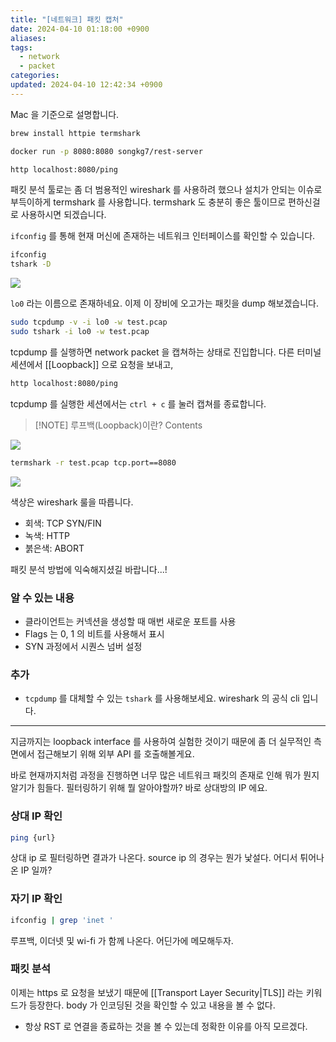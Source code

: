 ```yaml
---
title: "[네트워크] 패킷 캡처"
date: 2024-04-10 01:18:00 +0900
aliases: 
tags:
  - network
  - packet
categories: 
updated: 2024-04-10 12:42:34 +0900
---
```


Mac 을 기준으로 설명합니다.

```bash
brew install httpie termshark
```

```bash
docker run -p 8080:8080 songkg7/rest-server
```

```bash
http localhost:8080/ping
```

패킷 분석 툴로는 좀 더 범용적인 wireshark 를 사용하려 했으나 설치가 안되는 이슈로 부득이하게 termshark 를 사용합니다. termshark 도 충분히 좋은 툴이므로 편하신걸로 사용하시면 되겠습니다.

`ifconfig` 를 통해 현재 머신에 존재하는 네트워크 인터페이스를 확인할 수 있습니다.

```bash
ifconfig
tshark -D
```

![](https://i.imgur.com/NjtA2p3.png)

`lo0` 라는 이름으로 존재하네요. 이제 이 장비에 오고가는 패킷을 dump 해보겠습니다.

```bash
sudo tcpdump -v -i lo0 -w test.pcap
sudo tshark -i lo0 -w test.pcap
```

tcpdump 를 실행하면 network packet 을 캡쳐하는 상태로 진입합니다. 다른 터미널 세션에서 [[Loopback]] 으로 요청을 보내고,

```bash
http localhost:8080/ping
```

tcpdump 를 실행한 세션에서는 `ctrl + c` 를 눌러 캡쳐를 종료합니다.

> [!NOTE] 루프백(Loopback)이란?
> Contents

![](https://i.imgur.com/f7cGNTK.png)

```bash
termshark -r test.pcap tcp.port==8080
```

![](https://i.imgur.com/9R32wPz.png)

색상은 wireshark 룰을 따릅니다.

- 회색: TCP SYN/FIN
- 녹색: HTTP
- 붉은색: ABORT

패킷 분석 방법에 익숙해지셨길 바랍니다...!

### 알 수 있는 내용

- 클라이언트는 커넥션을 생성할 때 매번 새로운 포트를 사용
- Flags 는 0, 1 의 비트를 사용해서 표시
- SYN 과정에서 시퀀스 넘버 설정

### 추가

- `tcpdump` 를 대체할 수 있는 `tshark` 를 사용해보세요. wireshark 의 공식 cli 입니다.

---

지금까지는 loopback interface 를 사용하여 실험한 것이기 때문에 좀 더 실무적인 측면에서 접근해보기 위해 외부 API 를 호출해볼게요.

바로 현재까지처럼 과정을 진행하면 너무 많은 네트워크 패킷의 존재로 인해 뭐가 뭔지 알기가 힘들다. 필터링하기 위해 뭘 알아야할까? 바로 상대방의 IP 에요.

### 상대 IP 확인

```bash
ping {url}
```

상대 ip 로 필터링하면 결과가 나온다. source ip 의 경우는 뭔가 낯설다. 어디서 튀어나온 IP 일까?

### 자기 IP 확인

```bash
ifconfig | grep 'inet '
```

루프백, 이더넷 및 wi-fi 가 함께 나온다. 어딘가에 메모해두자.

### 패킷 분석

이제는 https 로 요청을 보냈기 때문에 [[Transport Layer Security|TLS]] 라는 키워드가 등장한다. body 가 인코딩된 것을 확인할 수 있고 내용을 볼 수 없다.

- 항상 RST 로 연결을 종료하는 것을 볼 수 있는데 정확한 이유를 아직 모르겠다.
